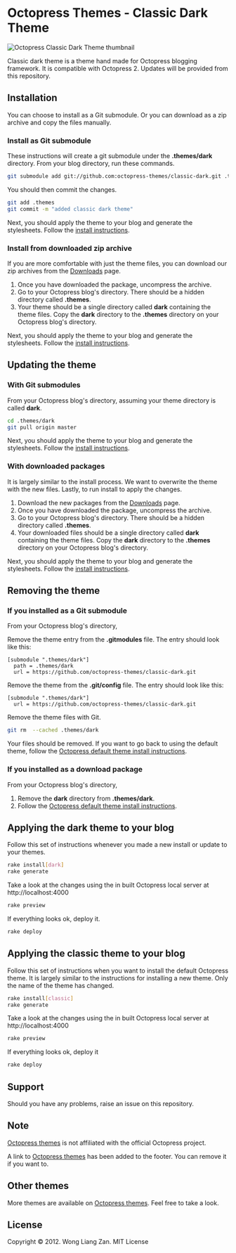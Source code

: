 # Octopress Themes - Classic Dark Theme

![Octopress Classic Dark Theme thumbnail](https://s3.amazonaws.com/static.octopressthemes.com/thumbnails/dark-thumbnail.png)

Classic dark theme is a theme hand made for Octopress blogging framework. It is compatible with Octopress 2. Updates will be provided from this repository.

## Installation

You can choose to install as a Git submodule. Or you can download as a zip archive and copy the files manually.

### Install as Git submodule

These instructions will create a git submodule under the __.themes/dark__ directory. From your blog directory, run these commands.

``` sh
git submodule add git://github.com:octopress-themes/classic-dark.git .themes/dark
```

You should then commit the changes.

``` sh
git add .themes
git commit -m "added classic dark theme"
```

Next, you should apply the theme to your blog and generate the stylesheets. Follow the [install instructions](#applying-the-dark-theme-to-your-blog).

### Install from downloaded zip archive

If you are more comfortable with just the theme files, you can download our zip archives from the [Downloads](https://github.com/octopress-themes/classic-dark/downloads) page.

1. Once you have downloaded the package, uncompress the archive.
2. Go to your Octopress blog's directory. There should be a hidden directory called __.themes__.
3. Your theme should be a single directory called __dark__ containing the theme files. Copy the __dark__ directory to the __.themes__ directory on your Octopress blog's directory.

Next, you should apply the theme to your blog and generate the stylesheets. Follow the [install instructions](#applying-the-dark-theme-to-your-blog).

## Updating the theme

### With Git submodules

From your Octopress blog's directory, assuming your theme directory is called __dark__.

``` sh
cd .themes/dark
git pull origin master
```

Next, you should apply the theme to your blog and generate the stylesheets. Follow the [install instructions](#applying-the-dark-theme-to-your-blog).

### With downloaded packages

It is largely similar to the install process. We want to overwrite the theme with the new files. Lastly, to run install to apply the changes.

1. Download the new packages from the [Downloads](https://github.com/octopress-themes/classic-dark/downloads) page.
2. Once you have downloaded the package, uncompress the archive.
3. Go to your Octopress blog's directory. There should be a hidden directory called __.themes__.
4. Your downloaded files should be a single directory called __dark__ containing the theme files. Copy the __dark__ directory to the __.themes__ directory on your Octopress blog's directory.

Next, you should apply the theme to your blog and generate the stylesheets. Follow the [install instructions](#applying-the-dark-theme-to-your-blog).

## Removing the theme

### If you installed as a Git submodule

From your Octopress blog's directory,

Remove the theme entry from the __.gitmodules__ file. The entry should look like this:
```
[submodule ".themes/dark"]
  path = .themes/dark
  url = https://github.com/octopress-themes/classic-dark.git
```

Remove the theme from the __.git/config__ file. The entry should look like this:
```
[submodule ".themes/dark"]
  url = https://github.com/octopress-themes/classic-dark.git
```

Remove the theme files with Git.
``` sh
git rm  --cached .themes/dark
```

Your files should be removed. If you want to go back to using the default theme, follow the [Octopress default theme install instructions](#applying-the-classic-theme-to-your-blog).

### If you installed as a download package

From your Octopress blog's directory,

1. Remove the __dark__ directory from __.themes/dark__.
2. Follow the [Octopress default theme install instructions](#applying-the-classic-theme-to-your-blog).

## Applying the dark theme to your blog

Follow this set of instructions whenever you made a new install or update to your themes.

``` sh
rake install[dark]
rake generate
```

Take a look at the changes using the in built Octopress local server at http://localhost:4000

``` sh
rake preview
```

If everything looks ok, deploy it.

``` sh
rake deploy
```

## Applying the classic theme to your blog

Follow this set of instructions when you want to install the default Octopress theme. It is largely similar to the instructions for installing a new theme. Only the name of the theme has changed.

``` sh
rake install[classic]
rake generate
```

Take a look at the changes using the in built Octopress local server at http://localhost:4000

``` sh
rake preview
```

If everything looks ok, deploy it

``` sh
rake deploy
```

## Support

Should you have any problems, raise an issue on this repository.

## Note

[Octopress themes](http://octopressthemes.com) is not affiliated with the official Octopress project.

A link to [Octopress themes](http://octopressthemes.com) has been added to the footer. You can remove it if you want to.

## Other themes

More themes are available on [Octopress themes](http://octopressthemes.com). Feel free to take a look.

## License

Copyright &copy; 2012. Wong Liang Zan. MIT License
